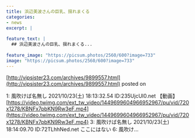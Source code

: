 ```yaml
---
title: 浜辺美波さんの巨乳、揺れまくる
categories:
- news
excerpt: |
  
feature_text: |
  ## 浜辺美波さんの巨乳、揺れまくる...
  
feature_image: "https://picsum.photos/2560/600?image=733"
image: "https://picsum.photos/2560/600?image=733"
---
```


[http://vipsister23.com/archives/9899557.html](http://vipsister23.com/archives/9899557.html)
posted on 

<!--more-->

1: 風吹けば名無し 2021/10/23(土) 18:13:32.54 ID:235UjcUl0.net 【動画】[https://video.twimg.com/ext_tw_video/1449699604966952967/pu/vid/720x1278/KBNFx7pbKN9Rw3eF.mp4](https://video.twimg.com/ext_tw_video/1449699604966952967/pu/vid/720x1278/KBNFx7pbKN9Rw3eF.mp4) 3: 風吹けば名無し 2021/10/23(土) 18:14:09.70 ID:72TLhhNed.net ここにはない 6: 風吹け...
